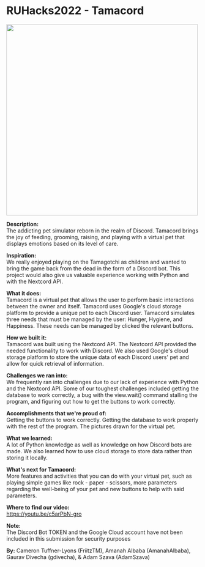 # <strong>RUHacks2022</strong> - Tamacord

<img src=https://cdn.discordapp.com/attachments/956542155101454396/972692636660035584/unknown.png width="500">

<strong>Description:</strong> <br />
The addicting pet simulator reborn in the realm of Discord. Tamacord brings the joy of feeding, grooming, raising, and playing with a virtual pet that displays emotions based on its level of care.

<strong>Inspiration:</strong> <br />
We really enjoyed playing on the Tamagotchi as children and wanted to bring the game back from the dead in the form of a Discord bot. This project would also give us valuable experience working with Python and with the Nextcord API.

<strong>What it does:</strong> <br />
Tamacord is a virtual pet that allows the user to perform basic interactions between the owner and itself. Tamacord uses Google's cloud storage platform to provide a unique pet to each Discord user. Tamacord simulates three needs that must be managed by the user: Hunger, Hygiene, and Happiness. These needs can be managed by clicked the relevant buttons.

<strong>How we built it:</strong> <br />
Tamacord was built using the Nextcord API. The Nextcord API provided the needed functionality to work with Discord. We also used Google's cloud storage platform to store the unique data of each Discord users' pet and allow for quick retrieval of information.

<strong>Challenges we ran into:</strong><br />
We frequently ran into challenges due to our lack of experience with Python and the Nextcord API. Some of our toughest challenges included getting the database to work correctly, a bug with the view.wait() command stalling the program, and figuring out how to get the buttons to work correctly.

<strong>Accomplishments that we're proud of:</strong><br />
Getting the buttons to work correctly. Getting the database to work properly with the rest of the program. The pictures drawn for the virtual pet.

<strong>What we learned:</strong><br />
A lot of Python knowledge as well as knowledge on how Discord bots are made. We also learned how to use cloud storage to store data rather than storing it locally.

<strong>What's next for Tamacord:</strong><br />
More features and activities that you can do with your virtual pet, such as playing simple games like rock - paper - scissors, more parameters regarding the well-being of your pet and new buttons to help with said parameters.

<strong>Where to find our video:</strong><br />
https://youtu.be/c5arPbN-gro

<strong>**Note:**</strong><br />
The Discord Bot TOKEN and the Google Cloud account have not been included in this submission for security purposes

<strong>By:</strong> Cameron Tuffner-Lyons (FriitzTM), Amanah Albaba (AmanahAlbaba), Gaurav Divecha (gdivecha), & Adam Szava (AdamSzava)
